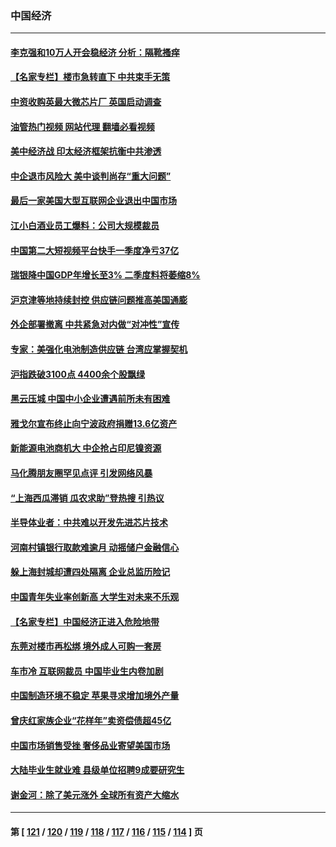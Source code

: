 ### 中国经济
---
#### [李克强和10万人开会稳经济 分析：隔靴搔痒](../../pages/ncid283/n13744468.md?05260845) 
#### [【名家专栏】楼市急转直下 中共束手无策](../../pages/ncid283/n13745026.md?05260845) 
#### [中资收购英最大微芯片厂 英国启动调查](../../pages/ncid283/n13745209.md?05260845) 
#### [油管热门视频 网站代理 翻墙必看视频](http://209.222.30.114:81/youtube.html?05260845)
#### [美中经济战 印太经济框架抗衡中共渗透](../../pages/ncid283/n13744604.md?05260845) 
#### [中企退市风险大 美中谈判尚存“重大问题”](../../pages/ncid283/n13744554.md?05260845) 
#### [最后一家美国大型互联网企业退出中国市场](../../pages/ncid283/n13744579.md?05260845) 
#### [江小白酒业员工爆料：公司大规模裁员](../../pages/ncid283/n13744477.md?05260845) 
#### [中国第二大短视频平台快手一季度净亏37亿](../../pages/ncid283/n13744491.md?05260845) 
#### [瑞银降中国GDP年增长至3% 二季度料将萎缩8%](../../pages/ncid283/n13744327.md?05260845) 
#### [沪京津等地持续封控 供应链问题推高美国通膨](../../pages/ncid283/n13744422.md?05260845) 
#### [外企部署撤离 中共紧急对内做“对冲性”宣传](../../pages/ncid283/n13743948.md?05260845) 
#### [专家：美强化电池制造供应链 台湾应掌握契机](../../pages/ncid283/n13744208.md?05260845) 
#### [沪指跌破3100点 4400余个股飘绿](../../pages/ncid283/n13744229.md?05260845) 
#### [黑云压城 中国中小企业遭遇前所未有困难](../../pages/ncid283/n13744053.md?05260845) 
#### [雅戈尔宣布终止向宁波政府捐赠13.6亿资产](../../pages/ncid283/n13744156.md?05260845) 
#### [新能源电池商机大 中企抢占印尼镍资源](../../pages/ncid283/n13744063.md?05260845) 
#### [马化腾朋友圈罕见点评 引发网络风暴](../../pages/ncid283/n13743558.md?05260845) 
#### [“上海西瓜滞销 瓜农求助”登热搜 引热议](../../pages/ncid283/n13743639.md?05260845) 
#### [半导体业者：中共难以开发先进芯片技术](../../pages/ncid283/n13743079.md?05260845) 
#### [河南村镇银行取款难逾月 动摇储户金融信心](../../pages/ncid283/n13743006.md?05260845) 
#### [躲上海封城却遭四处隔离 企业总监历险记](../../pages/ncid283/n13742979.md?05260845) 
#### [中国青年失业率创新高 大学生对未来不乐观](../../pages/ncid283/n13742969.md?05260845) 
#### [【名家专栏】中国经济正进入危险地带](../../pages/ncid283/n13742856.md?05260845) 
#### [东莞对楼市再松绑 境外成人可购一套房](../../pages/ncid283/n13742732.md?05260845) 
#### [车市冷 互联网裁员 中国毕业生内卷加剧](../../pages/ncid283/n13742607.md?05260845) 
#### [中国制造环境不稳定 苹果寻求增加境外产量](../../pages/ncid283/n13742351.md?05260845) 
#### [曾庆红家族企业“花样年”卖资偿债超45亿](../../pages/ncid283/n13742358.md?05260845) 
#### [中国市场销售受挫 奢侈品业寄望美国市场](../../pages/ncid283/n13742248.md?05260845) 
#### [大陆毕业生就业难 县级单位招聘9成要研究生](../../pages/ncid283/n13742186.md?05260845) 
#### [谢金河：除了美元涨外 全球所有资产大缩水](../../pages/ncid283/n13742038.md?05260845) 

---
#### 第 [ [121](./121.md?05260845) / [120](./120.md?05260845) / [119](./119.md?05260845) / [118](./118.md?05260845) / [117](./117.md?05260845) / [116](./116.md?05260845) / [115](./115.md?05260845) / [114](./114.md?05260845) ] 页
